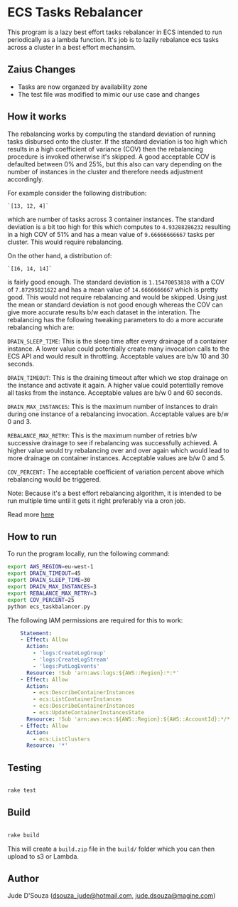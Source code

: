# ECS  Tasks Rebalancer
This program is a lazy best effort tasks rebalancer in ECS intended to run periodically as a lambda function. It's job is to lazily rebalance ecs tasks across a cluster in a best effort mechansim.

## Zaius Changes
* Tasks are now organzed by availability zone
* The test file was modified to mimic our use case and changes


## How it works

The rebalancing works by computing the standard deviation of running tasks disbursed onto the cluster. If the standard deviation is too high which results in a high coefficient of variance (COV) then the rebalancing procedure is invoked otherwise it's skipped. A good acceptable COV is defaulted between 0% and 25%, but this also can vary depending on the number of instances in the cluster and therefore needs adjustment accordingly.

For example consider the following distribution:

    `[13, 12, 4]`

which are number of tasks across 3 container instances. The standard deviation is a bit too high for this which computes to `4.93288286232` resulting in a high COV of 51% and has a mean value of `9.66666666667` tasks per cluster. This would require rebalancing.

On the other hand, a distribution of:

    `[16, 14, 14]`

is fairly good enough. The standard deviation is `1.15470053838` with a COV of `7.87295821622` and has a mean value of `14.6666666667` which is pretty good. This would not require rebalancing and would be skipped. Using just the mean or standard deviation is not good enough whereas the COV can give more accurate results b/w each dataset in the interation. The rebalancing has the following tweaking parameters to do a more accurate rebalancing which are:

`DRAIN_SLEEP_TIME`: This is the sleep time after every drainage of a container instance. A lower value could potentially create many invocation calls to the ECS API and would result in throttling. Acceptable values are b/w 10 and 30 seconds.

`DRAIN_TIMEOUT`: This is the draining timeout after which we stop drainage on the instance and activate it again. A higher value could potentially remove all tasks from the instance. Acceptable values are b/w 0 and 60 seconds.

`DRAIN_MAX_INSTANCES`: This is the maximum number of instances to drain during one instance of a rebalancing invocation. Acceptable values are b/w 0 and 3.

`REBALANCE_MAX_RETRY`: This is the maximum number of retries b/w successive drainage to see if rebalancing was successfully achieved. A higher value would try rebalancing over and over again which would lead to more drainage on container instances. Acceptable values are b/w 0 and 5.

`COV_PERCENT:` The acceptable coefficient of variation percent above which rebalancing would be triggered.

Note: Because it's a best effort rebalancing algorithm, it is intended to be run multiple time until it gets it right preferably via a cron job.

Read more [here](https://people.richland.edu/james/ictcm/2001/descriptive/helpvariance.html)


## How to run

To run the program locally, run the following command:

```bash
export AWS_REGION=eu-west-1
export DRAIN_TIMEOUT=45
export DRAIN_SLEEP_TIME=30
export DRAIN_MAX_INSTANCES=3
export REBALANCE_MAX_RETRY=3
export COV_PERCENT=25
python ecs_taskbalancer.py
```

The following IAM permissions are required for this to work:

```yaml
    Statement:
    - Effect: Allow
      Action:
        - 'logs:CreateLogGroup'
        - 'logs:CreateLogStream'
        - 'logs:PutLogEvents'
      Resource: !Sub 'arn:aws:logs:${AWS::Region}:*:*'
    - Effect: Allow
      Action:
        - ecs:DescribeContainerInstances
        - ecs:ListContainerInstances
        - ecs:DescribeContainerInstances
        - ecs:UpdateContainerInstancesState
      Resource: !Sub 'arn:aws:ecs:${AWS::Region}:${AWS::AccountId}:*/*'
    - Effect: Allow
      Action:
        - ecs:ListClusters
      Resource: '*'

```

## Testing


```bash

rake test

```

## Build


```bash

rake build

```

This will create a `build.zip` file in the `build/` folder which you can then upload to s3 or Lambda.


## Author
<a name="author"/>

Jude D'Souza (dsouza_jude@hotmail.com, jude.dsouza@magine.com)
